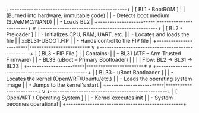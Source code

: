 +-------------------------------------------------+
|               [ BL1 - BootROM ]                 |
|    (Burned into hardware, immutable code)       |
|   - Detects boot medium (SD/eMMC/NAND)            |
|   - Loads BL2                                   |
+------------------------|------------------------+
                         v
+-------------------------------------------------+
|             [ BL2 - Preloader ]                 |
|   - Initializes CPU, RAM, UART, etc.            |
|   - Locates and loads the file                  |
|     xxBL31-UBOOT.FIP                            |
|   - Hands control to the FIP file               |
+------------------------|------------------------+
                         v
+-------------------------------------------------+
|             [ BL3 - FIP File ]                  |
|   Contains:                                     |
|     - BL31 (ATF – Arm Trusted Firmware)         |
|     - BL33 (uBoot – Primary Bootloader)         |
|                                                 |
|   Flow: BL2 -> BL31 -> BL33                     |
+------------------------|------------------------+
                         v
+-------------------------------------------------+
|          [ BL33 - uBoot Bootloader ]            |
|   - Locates the kernel (OpenWRT/Ubuntu/etc.)      |
|   - Loads the operating system image            |
|   - Jumps to the kernel's start                  |
+------------------------|------------------------+
                         v
+-------------------------------------------------+
|         [ OpenWRT / Operating System ]          |
|   - Kernel executes init                        |
|   - System becomes operational                  |
+-------------------------------------------------+
